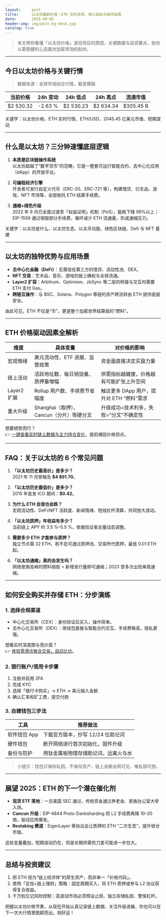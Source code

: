 ```yaml
---
layout:     post
title:      以太坊最新价格：ETH 实时走势、核心指标与操作指南
date:       2025-09-05
header-img: img/post-bg-desk.jpg
catalog: true
---
```


> 本文带你看懂「以太坊价格」波动背后的原因、关键数据与投资要点，助你以更稳健的心态面对加密市场的起伏。

---

## 今日以太坊价格与关键行情
> 数据来源：全球市场综合行情，截至撰稿

| 当前价格 | 24h 变动 | 24h 低点   | 24h 高点   | 流通市值  |
|---------|-----------|------------|------------|-----------|
| $2 530.32 | -2.63 % | $2 530.23 | $2 634.34 | $305.45 B |

关键字：以太坊价格、ETH 实时行情、ETH/USD、2045.45 亿美元市值、短期波动

---

## 什么是以太坊？三分钟速懂底层逻辑

1. **本质是区块链操作系统**  
   以太坊超越了“数字货币”的范畴，它是一整套可运行智能合约、去中心化应用（dApp）的开放平台。

2. **可编程经济引擎**  
   开发者可发行自定义代币（ERC-20、ERC-721 等），构建借贷、衍生品、游戏、NFT 市场等，全部依托 ETH 结算手续费。

3. **通缩+绿色升级**  
   2022 年 9 月已全面过渡至「权益证明」机制（PoS），能耗下降 99%以上；EIP-1559 通过销毁部分手续费，循环减少 ETH 流通量，形成通缩压力。

关键字：以太坊是什么、以太坊生态、以太币功能、绿色区块链、Defi 与 NFT 基建

---

## 以太坊的独特优势与应用场景

- **去中心化金融（DeFi）**：无需信任第三方的借贷、流动性池、DEX。
- **NFT 交易**：艺术品、音乐、游戏的链上确权与全球流通。
- **Layer2 扩容**：Arbitrum、Optimism、zkSync 等二层的桥接与交互均需要 ETH 支付 Gas。
- **跨链互操作**：与 BSC、Solana、Polygon 等链的资产跨流转由 ETH 提供底层安全。

由此可见，ETH 不仅是“币”，更是整个加密世界结算层的“燃料”。

---

## ETH 价格驱动因素全解析

| 维度           | 具体变量                                 | 对价格的影响                                 |
|---------------|------------------------------------------|----------------------------------------------|
| 宏观情绪       | 美元流动性、ETF 进展、监管政策            | 资金面直接决定买盘力量                        |
| 链上活动       | 活跃地址数、每日销毁量、质押量增幅        | 供需指标越健康，价格越有可能扩张上升空间      |
| Layer2 扩展    | Rollup 用户数、手续费节省幅度             | 触达更多 DApp 用户，提升对 ETH “燃料”需求    |
| 重大升级       | Shanghai（取押）、Cancun（分片）等硬分叉    | 升级成功=技术利多，失败=“分叉”不确定性        |

想要顺势而行？  
👉 [一键查看实时链上数据与主力持仓变化](https://okxdog.com/)，提前捕捉价格拐点。

---

## FAQ：关于以太坊的 6 个常见问题

1. **「以太坊历史最高价」是多少？**  
   2021 年 11 月曾触及 **$4 891.70**。

2. **「以太坊历史最低价」是多少？**  
   2015 年首发 ICO 期间：**$0.42**。

3. **为什么 ETH 会涨也会跌？**  
   宏观流动性、DeFi/NFT 活跃度、新闻情绪、短线杠杆清算，共同放大波动。

4. **「以太坊质押」年收益有多少？**  
   当前链上 APY 约 3.5 %–5.5 %，依据验证者总量动态调整。

5. **需要多少 ETH 才能参与质押？**  
   独立节点需 32 ETH，若不足可通过质押池、交易所代质押，最低 0.01 ETH 起。

6. **「以太坊通缩」真的会发生吗？**  
   网络使用高峰时燃料销毁 > 新增发行量即可通缩；2023 曾多次出现单周通缩。

---

## 如何安全购买并存储 ETH：分步演练

### 1. 选择合规渠道
- 中心化交易所（CEX）：身份验证后买入，操作简单。
- 去中心化交易所（DEX）：用钱包直接与智能合约交互，手续费略高，隐私更强。

想看实时深度图与竞价盘？  
👉 [体验零滑点聚合交易，自动比价](https://okxdog.com/)。

### 2. 银行账户/信用卡步骤
1. 注册并启用 2FA  
2. 完成 KYC  
3. 选择「银行卡购买」→ ETH → 美元输入金额  
4. 确认汇率和矿工费，提交付款

### 3. 自建钱包三步法
| 工具          | 推荐做法                             |
|---------------|--------------------------------------|
| 软件钱包 App  | 下载官方版本，抄写 12/24 位助记词     |
| 硬件钱包      | 断开网络进行首次初始化，固件升级      |
| 备份与防护    | 用钛金属板物理存储助记词，远离火与水  |

> 小提示：钱包只保存私钥，不保存资产，链上余额全网可见、唯私钥可控。

---

## 展望 2025：ETH 的下一个潜在催化剂

- **现货 ETF 落地**：一旦美国 SEC 通过，传统资金通过养老金、家族办公室大举入场。
- **Cancun 升级**：EIP-4844 Proto-Danksharding 将 L2 手续费再降 10–20 倍，驱动应用爆发。
- **Restaking 赛道**：EigenLayer 等协议会让质押的 ETH “二次生息”，提升锁仓市值。

这些变量叠加，短期波动仍在，但是长期供需剪刀差可能进一步拉大。

---

## 总结与投资建议

1. 把 ETH 视为“链上经济体”的原生资产，而非单一「价格代码」。  
2. 使用「定投+链上理财」策略：固定周期买入，将 ETH 质押或参与 L2 协议获得复合收益。  
3. 千万别忘记风险控制：高波动市场必须预设止损、独立存储私钥、警惕杠杆。

把握以太坊价格节奏，从现在开始认真记录链上数据、关注升级进展，你也可以在下一次大行情里脱颖而出。祝好运！
